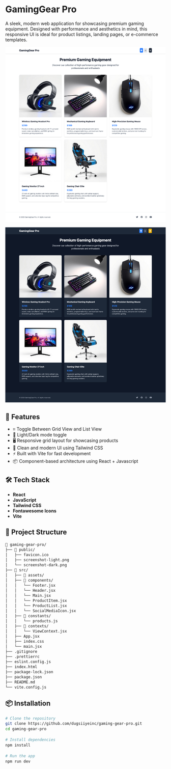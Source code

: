 # GamingGear Pro

A sleek, modern web application for showcasing premium gaming equipment. Designed with performance and aesthetics in mind, this responsive UI is ideal for product listings, landing pages, or e-commerce templates.

![GamingGear Pro Light Mode Screenshot](/public/screenshot-light.png)

![GamingGear Pro Dark Mode Screenshot](/public/screenshot-dark.png)

## 🚀 Features

- ⌗ Toggle Between Grid View and List View
- 🌙 Light/Dark mode toggle
- 🖥 Responsive grid layout for showcasing products
- 🎯 Clean and modern UI using Tailwind CSS
- ⚡ Built with Vite for fast development
- 📦 Component-based architecture using React + Javascript

## 🛠 Tech Stack

- **React**
- **JavaScript**
- **Tailwind CSS**
- **Fontawesome Icons**
- **Vite**

## 📂 Project Structure

```
📁 gaming-gear-pro/
├── 📁 public/
│   ├── favicon.ico
│   ├── screenshot-light.png
│   └── screenshot-dark.png
├── 📁 src/
│   ├── 📁 assets/
│   ├── 📁 components/
│   │   └── Footer.jsx
│   │   └── Header.jsx
│   │   └── Main.jsx
│   │   └── ProductItem.jsx
│   │   └── ProductList.jsx
│   │   └── SocialMediaIcon.jsx
│   ├── 📁 constants/
│   │   └── products.js
│   ├── 📁 contexts/
│   │   └── ViewContext.jsx
│   ├── App.jsx
│   ├── index.css
│   └── main.jsx
├── .gitignore
├── .prettierrc
├── eslint.config.js
├── index.html
├── package-lock.json
├── package.json
├── README.md
└── vite.config.js
```

## 📦 Installation

```bash
# Clone the repository
git clone https://github.com/dugsiiyeinc/gaming-gear-pro.git
cd gaming-gear-pro

# Install dependencies
npm install

# Run the app
npm run dev
```
